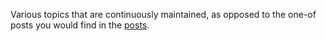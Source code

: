 Various topics that are continuously maintained, as opposed to the one-of posts you would find in the [posts](/posts).

